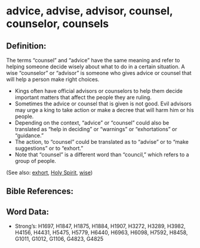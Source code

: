 # advice, advise, advisor, counsel, counselor, counsels

## Definition:

The terms “counsel” and “advice” have the same meaning and refer to helping someone decide wisely about what to do in a certain situation. A wise “counselor” or “advisor” is someone who gives advice or counsel that will help a person make right choices.

* Kings often have official advisors or counselors to help them decide important matters that affect the people they are ruling.
* Sometimes the advice or counsel that is given is not good. Evil advisors may urge a king to take action or make a decree that will harm him or his people.
* Depending on the context, “advice” or “counsel” could also be translated as “help in deciding” or “warnings” or “exhortations” or “guidance.”
* The action, to “counsel” could be translated as to “advise” or to “make suggestions” or to “exhort.”
* Note that “counsel” is a different word than “council,” which refers to a group of people.

(See also: [exhort](../kt/exhort.md), [Holy Spirit](../kt/holyspirit.md), [wise](../kt/wise.md))

## Bible References:

## Word Data:

* Strong’s: H1697, H1847, H1875, H1884, H1907, H3272, H3289, H3982, H4156, H4431, H5475, H5779, H6440, H6963, H6098, H7592, H8458, G1011, G1012, G1106, G4823, G4825
